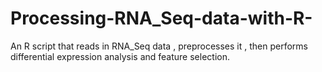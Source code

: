 # Processing-RNA_Seq-data-with-R-
An R script that reads in RNA_Seq data  , preprocesses it , then performs differential expression analysis and feature selection.
